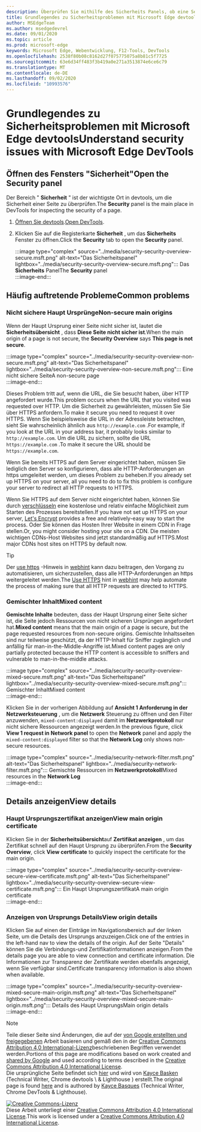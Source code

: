```yaml
---
description: Überprüfen Sie mithilfe des Sicherheits Panels, ob eine Seite vollständig durch HTTPS geschützt ist.
title: Grundlegendes zu Sicherheitsproblemen mit Microsoft Edge devtools
author: MSEdgeTeam
ms.author: msedgedevrel
ms.date: 09/01/2020
ms.topic: article
ms.prod: microsoft-edge
keywords: Microsoft Edge, Webentwicklung, F12-Tools, DevTools
ms.openlocfilehash: 2538f80b08c8162d27f075775075a8b81c5f7725
ms.sourcegitcommit: 63e6d34ff483f3b419a0e271a3513874e6ce6c79
ms.translationtype: MT
ms.contentlocale: de-DE
ms.lasthandoff: 09/02/2020
ms.locfileid: "10993576"
---
```

<!-- Copyright Kayce Basques 

   Licensed under the Apache License, Version 2.0 (the "License");
   you may not use this file except in compliance with the License.
   You may obtain a copy of the License at

       https://www.apache.org/licenses/LICENSE-2.0

   Unless required by applicable law or agreed to in writing, software
   distributed under the License is distributed on an "AS IS" BASIS,
   WITHOUT WARRANTIES OR CONDITIONS OF ANY KIND, either express or implied.
   See the License for the specific language governing permissions and
   limitations under the License.  -->  





# <span data-ttu-id="cf8b6-104">Grundlegendes zu Sicherheitsproblemen mit Microsoft Edge devtools</span><span class="sxs-lookup"><span data-stu-id="cf8b6-104">Understand security issues with Microsoft Edge DevTools</span></span>   

  

<!--Use the **Security** Panel in [Microsoft Edge DevTools][MicrosoftEdgeDevTools] to make sure HTTPS is properly implemented on a page.  See **Why HTTPS Matters** to learn why every website should be protected with HTTPS, even sites that do not handle sensitive user data.  -->  

<!--todo: add section when why-https is available -->  

## <span data-ttu-id="cf8b6-105">Öffnen des Fensters "Sicherheit"</span><span class="sxs-lookup"><span data-stu-id="cf8b6-105">Open the Security panel</span></span>   

<span data-ttu-id="cf8b6-106">Der Bereich " **Sicherheit** " ist der wichtigste Ort in devtools, um die Sicherheit einer Seite zu überprüfen.</span><span class="sxs-lookup"><span data-stu-id="cf8b6-106">The **Security** panel is the main place in DevTools for inspecting the security of a page.</span></span>  

1.  <span data-ttu-id="cf8b6-107">[Öffnen Sie devtools][DevToolsOpen].</span><span class="sxs-lookup"><span data-stu-id="cf8b6-107">[Open DevTools][DevToolsOpen].</span></span>  
1.  <span data-ttu-id="cf8b6-108">Klicken Sie auf die Registerkarte **Sicherheit** , um das **Sicherheits** Fenster zu öffnen.</span><span class="sxs-lookup"><span data-stu-id="cf8b6-108">Click the **Security** tab to open the **Security** panel.</span></span>  
    
    :::image type="complex" source="../media/security-security-overview-secure.msft.png" alt-text="Das Sicherheitspanel" lightbox="../media/security-security-overview-secure.msft.png":::
       <span data-ttu-id="cf8b6-110">Das **Sicherheits** Panel</span><span class="sxs-lookup"><span data-stu-id="cf8b6-110">The **Security** panel</span></span>  
    :::image-end:::  
    
## <span data-ttu-id="cf8b6-111">Häufig auftretende Probleme</span><span class="sxs-lookup"><span data-stu-id="cf8b6-111">Common problems</span></span>   

### <span data-ttu-id="cf8b6-112">Nicht sichere Haupt Ursprünge</span><span class="sxs-lookup"><span data-stu-id="cf8b6-112">Non-secure main origins</span></span>   

<span data-ttu-id="cf8b6-113">Wenn der Haupt Ursprung einer Seite nicht sicher ist, lautet die **Sicherheitsübersicht** , dass **Diese Seite nicht sicher ist**.</span><span class="sxs-lookup"><span data-stu-id="cf8b6-113">When the main origin of a page is not secure, the **Security Overview** says **This page is not secure**.</span></span>  

:::image type="complex" source="../media/security-security-overview-non-secure.msft.png" alt-text="Das Sicherheitspanel" lightbox="../media/security-security-overview-non-secure.msft.png":::
   <span data-ttu-id="cf8b6-115">Eine nicht sichere Seite</span><span class="sxs-lookup"><span data-stu-id="cf8b6-115">A non-secure page</span></span>  
:::image-end:::  

<span data-ttu-id="cf8b6-116">Dieses Problem tritt auf, wenn die URL, die Sie besucht haben, über HTTP angefordert wurde.</span><span class="sxs-lookup"><span data-stu-id="cf8b6-116">This problem occurs when the URL that you visited was requested over HTTP.</span></span>  <span data-ttu-id="cf8b6-117">Um die Sicherheit zu gewährleisten, müssen Sie Sie über HTTPS anfordern.</span><span class="sxs-lookup"><span data-stu-id="cf8b6-117">To make it secure you need to request it over HTTPS.</span></span>  <span data-ttu-id="cf8b6-118">Wenn Sie beispielsweise die URL in der Adressleiste betrachten, sieht Sie wahrscheinlich ähnlich aus `http://example.com` .</span><span class="sxs-lookup"><span data-stu-id="cf8b6-118">For example, if you look at the URL in your address bar, it probably looks similar to `http://example.com`.</span></span>  <span data-ttu-id="cf8b6-119">Um die URL zu sichern, sollte die URL `https://example.com` .</span><span class="sxs-lookup"><span data-stu-id="cf8b6-119">To make it secure the URL should be `https://example.com`.</span></span>  

<span data-ttu-id="cf8b6-120">Wenn Sie bereits HTTPS auf dem Server eingerichtet haben, müssen Sie lediglich den Server so konfigurieren, dass alle HTTP-Anforderungen an https umgeleitet werden, um dieses Problem zu beheben.</span><span class="sxs-lookup"><span data-stu-id="cf8b6-120">If you already set up HTTPS on your server, all you need to do to fix this problem is configure your server to redirect all HTTP requests to HTTPS.</span></span>  

<span data-ttu-id="cf8b6-121">Wenn Sie HTTPS auf dem Server nicht eingerichtet haben, können Sie durch [verschlüsseln][LetsEncrypt] eine ﻿kostenlose und relativ einfache Möglichkeit zum Starten des Prozesses bereitstellen.</span><span class="sxs-lookup"><span data-stu-id="cf8b6-121">If you have not set up HTTPS on your server, [Let's Encrypt][LetsEncrypt] provides a free and relatively-easy way to start the process.</span></span>  <span data-ttu-id="cf8b6-122">Oder Sie können das Hosten Ihrer Website in einem CDN in Frage stellen.</span><span class="sxs-lookup"><span data-stu-id="cf8b6-122">Or, you might consider hosting your site on a CDN.</span></span>  <span data-ttu-id="cf8b6-123">Die meisten wichtigen CDNs-Host Websites sind jetzt standardmäßig auf HTTPS.</span><span class="sxs-lookup"><span data-stu-id="cf8b6-123">Most major CDNs host sites on HTTPS by default now.</span></span>  

> [!TIP]
> <span data-ttu-id="cf8b6-124">Der [use https][WebhintUseHttps] -Hinweis in [webhint][Webhint] kann dazu beitragen, den Vorgang zu automatisieren, um sicherzustellen, dass alle HTTP-Anforderungen an https weitergeleitet werden.</span><span class="sxs-lookup"><span data-stu-id="cf8b6-124">The [Use HTTPS][WebhintUseHttps] hint in [webhint][Webhint] may help automate the process of making sure that all HTTP requests are directed to HTTPS.</span></span>  

### <span data-ttu-id="cf8b6-125">Gemischter Inhalt</span><span class="sxs-lookup"><span data-stu-id="cf8b6-125">Mixed content</span></span>   

<span data-ttu-id="cf8b6-126">**Gemischte Inhalte** bedeuten, dass der Haupt Ursprung einer Seite sicher ist, die Seite jedoch Ressourcen von nicht sicheren Ursprüngen angefordert hat.</span><span class="sxs-lookup"><span data-stu-id="cf8b6-126">**Mixed content** means that the main origin of a page is secure, but the page requested resources from non-secure origins.</span></span>  <span data-ttu-id="cf8b6-127">Gemischte Inhaltsseiten sind nur teilweise geschützt, da der HTTP-Inhalt für Sniffer zugänglich und anfällig für man-in-the-Middle-Angriffe ist.</span><span class="sxs-lookup"><span data-stu-id="cf8b6-127">Mixed content pages are only partially protected because the HTTP content is accessible to sniffers and vulnerable to man-in-the-middle attacks.</span></span>  

:::image type="complex" source="../media/security-security-overview-mixed-secure.msft.png" alt-text="Das Sicherheitspanel" lightbox="../media/security-security-overview-mixed-secure.msft.png":::
   <span data-ttu-id="cf8b6-129">Gemischter Inhalt</span><span class="sxs-lookup"><span data-stu-id="cf8b6-129">Mixed content</span></span>  
:::image-end:::  

<span data-ttu-id="cf8b6-130">Klicken Sie in der vorherigen Abbildung auf **Ansicht 1 Anforderung in der Netzwerksteuerung** , um die **Netzwerk** Steuerung zu öffnen und den Filter anzuwenden, `mixed-content:displayed` damit im **Netzwerkprotokoll** nur nicht sichere Ressourcen angezeigt werden.</span><span class="sxs-lookup"><span data-stu-id="cf8b6-130">In the previous figure, click **View 1 request in Network panel** to open the **Network** panel and apply the `mixed-content:displayed` filter so that the **Network Log** only shows non-secure resources.</span></span>  

:::image type="complex" source="../media/security-network-filter.msft.png" alt-text="Das Sicherheitspanel" lightbox="../media/security-network-filter.msft.png":::
   <span data-ttu-id="cf8b6-132">Gemischte Ressourcen im **Netzwerkprotokoll**</span><span class="sxs-lookup"><span data-stu-id="cf8b6-132">Mixed resources in the **Network Log**</span></span>  
:::image-end:::  

## <span data-ttu-id="cf8b6-133">Details anzeigen</span><span class="sxs-lookup"><span data-stu-id="cf8b6-133">View details</span></span>   

### <span data-ttu-id="cf8b6-134">Haupt Ursprungszertifikat anzeigen</span><span class="sxs-lookup"><span data-stu-id="cf8b6-134">View main origin certificate</span></span>   

<span data-ttu-id="cf8b6-135">Klicken Sie in der **Sicherheitsübersicht**auf **Zertifikat anzeigen** , um das Zertifikat schnell auf den Haupt Ursprung zu überprüfen.</span><span class="sxs-lookup"><span data-stu-id="cf8b6-135">From the **Security Overview**, click **View certificate** to quickly inspect the certificate for the main origin.</span></span>  

:::image type="complex" source="../media/security-security-overview-secure-view-certificate.msft.png" alt-text="Das Sicherheitspanel" lightbox="../media/security-security-overview-secure-view-certificate.msft.png":::
   <span data-ttu-id="cf8b6-137">Ein Haupt Ursprungszertifikat</span><span class="sxs-lookup"><span data-stu-id="cf8b6-137">A main origin certificate</span></span>  
:::image-end:::  

### <span data-ttu-id="cf8b6-138">Anzeigen von Ursprungs Details</span><span class="sxs-lookup"><span data-stu-id="cf8b6-138">View origin details</span></span>   

<span data-ttu-id="cf8b6-139">Klicken Sie auf einen der Einträge im Navigationsbereich auf der linken Seite, um die Details des Ursprungs anzuzeigen.</span><span class="sxs-lookup"><span data-stu-id="cf8b6-139">Click one of the entries in the left-hand nav to view the details of the origin.</span></span>  <span data-ttu-id="cf8b6-140">Auf der Seite "Details" können Sie die Verbindungs-und Zertifikatinformationen anzeigen.</span><span class="sxs-lookup"><span data-stu-id="cf8b6-140">From the details page you are able to view connection and certificate information.</span></span>  <span data-ttu-id="cf8b6-141">Die Informationen zur Transparenz der Zertifikate werden ebenfalls angezeigt, wenn Sie verfügbar sind.</span><span class="sxs-lookup"><span data-stu-id="cf8b6-141">Certificate transparency information is also shown when available.</span></span>  

:::image type="complex" source="../media/security-security-overview-mixed-secure-main-origin.msft.png" alt-text="Das Sicherheitspanel" lightbox="../media/security-security-overview-mixed-secure-main-origin.msft.png":::
   <span data-ttu-id="cf8b6-143">Details des Haupt Ursprungs</span><span class="sxs-lookup"><span data-stu-id="cf8b6-143">Main origin details</span></span>  
:::image-end:::  

<!--  
 


-->  

<!-- links -->  

[MicrosoftEdgeDevTools]: ../../devtools-guide-chromium.md "Microsoft Edge (Chrom)-Entwicklertools | Microsoft docs"  
[DevToolsOpen]: ../open.md "Öffnen Sie Microsoft Edge devtools | Microsoft docs"  


[LetsEncrypt]: https://letsencrypt.org "Verschlüsseln-﻿kostenlose SSL/TLS-Zertifikate"  

[Webhint]: https://webhint.io "webhint"  
[WebhintUseHttps]: https://webhint.io/docs/user-guide/hints/hint-https-only "Verwenden von HTTPS | webhint-Dokumentation"  

<!--[mixed]: /web/fundamentals/security/prevent-mixed-content/what-is-mixed-content ""  -->

> [!NOTE]
> <span data-ttu-id="cf8b6-149">Teile dieser Seite sind Änderungen, die auf der [von Google erstellten und freigegebenen][GoogleSitePolicies] Arbeit basieren und gemäß den in der [Creative Commons Attribution 4,0 International-Lizenz][CCA4IL]beschriebenen Begriffen verwendet werden.</span><span class="sxs-lookup"><span data-stu-id="cf8b6-149">Portions of this page are modifications based on work created and [shared by Google][GoogleSitePolicies] and used according to terms described in the [Creative Commons Attribution 4.0 International License][CCA4IL].</span></span>  
> <span data-ttu-id="cf8b6-150">Die ursprüngliche Seite befindet sich [hier](https://developers.google.com/web/tools/chrome-devtools/security/index) und wird von [Kayce Basken][KayceBasques] (Technical Writer, Chrome devtools \ & Lighthouse \) erstellt.</span><span class="sxs-lookup"><span data-stu-id="cf8b6-150">The original page is found [here](https://developers.google.com/web/tools/chrome-devtools/security/index) and is authored by [Kayce Basques][KayceBasques] \(Technical Writer, Chrome DevTools \& Lighthouse\).</span></span>  

[![Creative Commons-Lizenz][CCby4Image]][CCA4IL]  
<span data-ttu-id="cf8b6-152">Diese Arbeit unterliegt einer [Creative Commons Attribution 4.0 International License][CCA4IL].</span><span class="sxs-lookup"><span data-stu-id="cf8b6-152">This work is licensed under a [Creative Commons Attribution 4.0 International License][CCA4IL].</span></span>  

[CCA4IL]: https://creativecommons.org/licenses/by/4.0  
[CCby4Image]: https://i.creativecommons.org/l/by/4.0/88x31.png  
[GoogleSitePolicies]: https://developers.google.com/terms/site-policies  
[KayceBasques]: https://developers.google.com/web/resources/contributors/kaycebasques  
